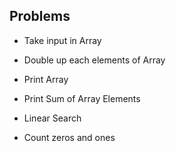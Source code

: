 ## Problems 
- Take input in Array 
- Double up each elements of Array 
- Print Array 

- Print Sum of Array Elements
- Linear Search
- Count zeros and ones